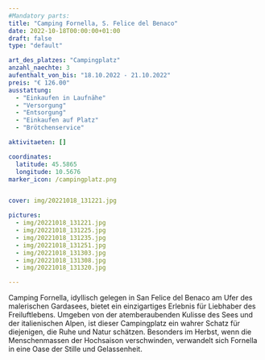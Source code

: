 ```yaml
---
#Mandatory parts:
title: "Camping Fornella, S. Felice del Benaco"
date: 2022-10-18T00:00:00+01:00
draft: false
type: "default"

art_des_platzes: "Campingplatz"
anzahl_naechte: 3
aufenthalt_von_bis: "18.10.2022 - 21.10.2022"
preis: "€ 126.00"
ausstattung:
  - "Einkaufen in Laufnähe"
  - "Versorgung"
  - "Entsorgung"
  - "Einkaufen auf Platz"
  - "Brötchenservice"

aktivitaeten: []

coordinates:
  latitude: 45.5865
  longitude: 10.5676
marker_icon: /campingplatz.png


cover: img/20221018_131221.jpg

pictures:
  - img/20221018_131221.jpg
  - img/20221018_131225.jpg
  - img/20221018_131235.jpg
  - img/20221018_131251.jpg
  - img/20221018_131303.jpg
  - img/20221018_131308.jpg
  - img/20221018_131320.jpg

---
```

Camping Fornella, idyllisch gelegen in San Felice del Benaco am Ufer des malerischen Gardasees, bietet ein einzigartiges Erlebnis für Liebhaber des Freiluftlebens. Umgeben von der atemberaubenden Kulisse des Sees und der italienischen Alpen, ist dieser Campingplatz ein wahrer Schatz für diejenigen, die Ruhe und Natur schätzen. Besonders im Herbst, wenn die Menschenmassen der Hochsaison verschwinden, verwandelt sich Fornella in eine Oase der Stille und Gelassenheit.